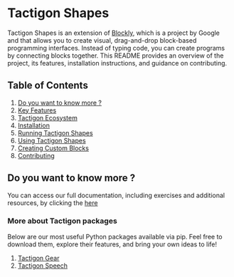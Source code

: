 # Tactigon Shapes

Tactigon Shapes is an extension of [Blockly](https://developers.google.com/blockly), which is a project by Google and that allows you to create visual, drag-and-drop block-based programming interfaces. Instead of typing code, you can create programs by connecting blocks together. This README provides an overview of the project, its features, installation instructions, and guidance on contributing.

## Table of Contents
1. [Do you want to know more ?](#do-you-want-to-know-more)
2. [Key Features](#key-features)
3. [Tactigon Ecosystem](#tactigon-ecosystem)
4. [Installation](#installation)
5. [Running Tactigon Shapes](#running-tactigon-shapes)
6. [Using Tactigon Shapes](#using-tactigon-shapes)
7. [Creating Custom Blocks](#creating-custom-blocks)
8. [Contributing](#contributing)

## Do you want to know more ?

You can access our full documentation, including exercises and additional resources, by clicking the [here](https://github.com/TactigonTeam/Tactigon-Shape/wiki)


### More about Tactigon packages

Below are our most useful Python packages available via pip. Feel free to download them, explore their features, and bring your own ideas to life!

1. [Tactigon Gear](https://pypi.org/project/tactigon-gear/)
2. [Tactigon Speech](https://pypi.org/project/tactigon-speech/)
